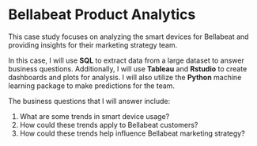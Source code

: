 # Bellabeat Product Analytics

This case study focuses on analyzing the smart devices for Bellabeat and providing insights for their marketing strategy team.

In this case, I will use **SQL** to extract data from a large dataset to answer business questions. Additionally, I will use **Tableau** and **Rstudio** to create dashboards and plots for analysis. I will also utilize the **Python** machine learning package to make predictions for the team.

The business questions that I will answer include:

1. What are some trends in smart device usage?
2. How could these trends apply to Bellabeat customers?
3. How could these trends help influence Bellabeat marketing strategy?
